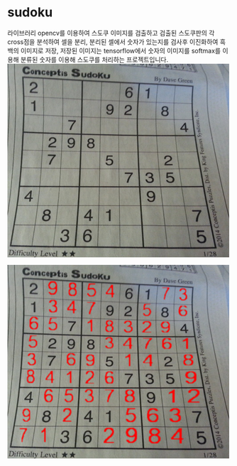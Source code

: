 # sudoku

라이브러리 opencv를 이용하여 스도쿠 이미지를 검출하고 검출된 스도쿠판의 각 cross점을 분석하여 셀을 분리, 분리된 셀에서 숫자가 있는지를 검사후 이진화하여 흑백의 이미지로 저장, 저장된 이미지는 tensorflow에서 숫자의 이미지를 softmax를 이용해 분류된 숫자를 이용해 스도쿠를 처리하는 프로젝트입니다.
![start](./img/start.png)

![result](./img/result.png)
